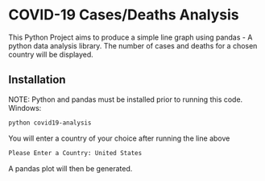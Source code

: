 # COVID-19 Cases/Deaths Analysis

This Python Project aims to produce a simple line graph using pandas - A python data analysis library.
The number of cases and deaths for a chosen country will be displayed.

## Installation
NOTE: Python and pandas must be installed prior to running this code.
Windows:

```sh
python covid19-analysis
```

You will enter a country of your choice after running the line above
```sh
Please Enter a Country: United States
```

A pandas plot will then be generated.
